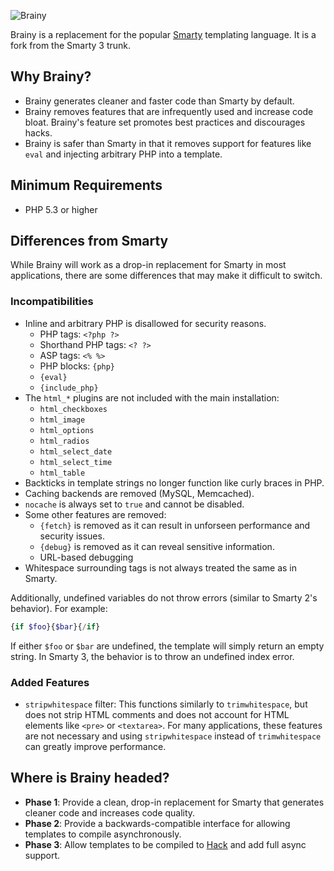 ![Brainy](https://gitenterprise.inside-box.net/mbasta/brainy/raw/fixes/documentation/brainy.png)

Brainy is a replacement for the popular [Smarty](http://www.smarty.net/)
templating language. It is a fork from the Smarty 3 trunk.


## Why Brainy?

- Brainy generates cleaner and faster code than Smarty by default.
- Brainy removes features that are infrequently used and increase code bloat.
  Brainy's feature set promotes best practices and discourages hacks.
- Brainy is safer than Smarty in that it removes support for features like
  `eval` and injecting arbitrary PHP into a template.


## Minimum Requirements

- PHP 5.3 or higher


## Differences from Smarty

While Brainy will work as a drop-in replacement for Smarty in most
applications, there are some differences that may make it difficult to switch.


### Incompatibilities

- Inline and arbitrary PHP is disallowed for security reasons.
  - PHP tags: `<?php ?>`
  - Shorthand PHP tags: `<? ?>`
  - ASP tags: `<% %>`
  - PHP blocks: `{php}`
  - `{eval}`
  - `{include_php}`
- The `html_*` plugins are not included with the main installation:
  - `html_checkboxes`
  - `html_image`
  - `html_options`
  - `html_radios`
  - `html_select_date`
  - `html_select_time`
  - `html_table`
- Backticks in template strings no longer function like curly braces in PHP.
- Caching backends are removed (MySQL, Memcached).
- `nocache` is always set to `true` and cannot be disabled.
- Some other features are removed:
  - `{fetch}` is removed as it can result in unforseen performance and security
    issues.
  - `{debug}` is removed as it can reveal sensitive information.
  - URL-based debugging
- Whitespace surrounding tags is not always treated the same as in Smarty.

Additionally, undefined variables do not throw errors (similar to Smarty 2's
behavior). For example:

```php
{if $foo}{$bar}{/if}
```

If either `$foo` or `$bar` are undefined, the template will simply return an
empty string. In Smarty 3, the behavior is to throw an undefined index error.


### Added Features

- `stripwhitespace` filter: This functions similarly to `trimwhitespace`, but does not strip HTML comments and does not account for HTML elements like `<pre>` or `<textarea>`. For many applications, these features are not necessary and using `stripwhitespace` instead of `trimwhitespace` can greatly improve performance.


## Where is Brainy headed?

- **Phase 1**: Provide a clean, drop-in replacement for Smarty that generates
  cleaner code and increases code quality.
- **Phase 2**: Provide a backwards-compatible interface for allowing templates
  to compile asynchronously.
- **Phase 3**: Allow templates to be compiled to [Hack](http://hacklang.org/)
  and add full async support.
